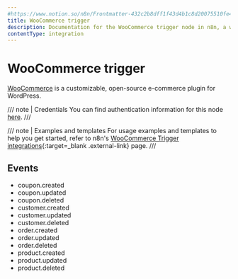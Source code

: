 ```yaml
---
#https://www.notion.so/n8n/Frontmatter-432c2b8dff1f43d4b1c8d20075510fe4
title: WooCommerce trigger
description: Documentation for the WooCommerce trigger node in n8n, a workflow automation platform. Includes details of operations and configuration, and links to examples and credentials information.
contentType: integration
---
```


# WooCommerce trigger

[WooCommerce](https://woocommerce.com/) is a customizable, open-source e-commerce plugin for WordPress.

/// note | Credentials
You can find authentication information for this node [here](/integrations/builtin/credentials/woocommerce/).
///

///  note  | Examples and templates
For usage examples and templates to help you get started, refer to n8n's [WooCommerce Trigger integrations](https://n8n.io/integrations/woocommerce-trigger/){:target=_blank .external-link} page.
///

## Events

- coupon.created
- coupon.updated
- coupon.deleted
- customer.created
- customer.updated
- customer.deleted
- order.created
- order.updated
- order.deleted
- product.created
- product.updated
- product.deleted



